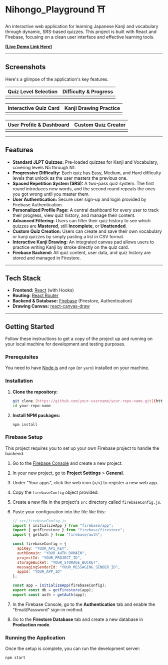 # Nihongo_Playground ⛩️

An interactive web application for learning Japanese Kanji and vocabulary through dynamic, SRS-based quizzes. This project is built with React and Firebase, focusing on a clean user interface and effective learning tools.

**[[Live Demo Link Here](https://shahsudip.github.io/nihongo_playground/#/levels)]**

---
## Screenshots

Here's a glimpse of the application's key features.

| Quiz Level Selection | Difficulty & Progress |
| :---: | :---: |
|  |  |

| Interactive Quiz Card | Kanji Drawing Practice |
| :---: | :---: |
|  |  |

| User Profile & Dashboard | Custom Quiz Creator |
| :---: | :---: |
|  |  |

---
## Features

* **Standard JLPT Quizzes:** Pre-loaded quizzes for Kanji and Vocabulary, covering levels N5 through N1.
* **Progressive Difficulty:** Each quiz has Easy, Medium, and Hard difficulty levels that unlock as the user masters the previous one.
* **Spaced Repetition System (SRS):** A two-pass quiz system. The first round introduces new words, and the second round repeats the ones you got wrong until you master them.
* **User Authentication:** Secure user sign-up and login provided by Firebase Authentication.
* **Personalized Profile Page:** A central dashboard for every user to track their progress, view quiz history, and manage their content.
* **Advanced Filtering:** Users can filter their quiz history to see which quizzes are **Mastered**, still **Incomplete**, or **Unattended**.
* **Custom Quiz Creation:** Users can create and save their own vocabulary or kanji quizzes by simply pasting a list in CSV format.
* **Interactive Kanji Drawing:** An integrated canvas pad allows users to practice writing Kanji by stroke directly on the quiz card.
* **Firebase Backend:** All quiz content, user data, and quiz history are stored and managed in Firestore.

---
## Tech Stack

* **Frontend:** [React](https://reactjs.org/) (with Hooks)
* **Routing:** [React Router](https://reactrouter.com/)
* **Backend & Database:** [Firebase](https://firebase.google.com/) (Firestore, Authentication)
* **Drawing Canvas:** [react-canvas-draw](https://github.com/embiem/react-canvas-draw)

---
## Getting Started

Follow these instructions to get a copy of the project up and running on your local machine for development and testing purposes.

### Prerequisites

You need to have [Node.js](https://nodejs.org/) and `npm` (or `yarn`) installed on your machine.

### Installation

1.  **Clone the repository:**
    ```bash
    git clone [https://github.com/your-username/your-repo-name.git](https://github.com/your-username/your-repo-name.git)
    cd your-repo-name
    ```

2.  **Install NPM packages:**
    ```bash
    npm install
    ```

### Firebase Setup

This project requires you to set up your own Firebase project to handle the backend.

1.  Go to the [Firebase Console](https://console.firebase.google.com/) and create a new project.
2.  In your new project, go to **Project Settings** > **General**.
3.  Under "Your apps", click the web icon (`</>`) to register a new web app.
4.  Copy the `firebaseConfig` object provided.
5.  Create a new file in the project's `src` directory called `firebaseConfig.js`.
6.  Paste your configuration into the file like this:

    ```javascript
    // src/firebaseConfig.js
    import { initializeApp } from "firebase/app";
    import { getFirestore } from "firebase/firestore";
    import { getAuth } from "firebase/auth";

    const firebaseConfig = {
      apiKey: "YOUR_API_KEY",
      authDomain: "YOUR_AUTH_DOMAIN",
      projectId: "YOUR_PROJECT_ID",
      storageBucket: "YOUR_STORAGE_BUCKET",
      messagingSenderId: "YOUR_MESSAGING_SENDER_ID",
      appId: "YOUR_APP_ID"
    };

    const app = initializeApp(firebaseConfig);
    export const db = getFirestore(app);
    export const auth = getAuth(app);
    ```
7.  In the Firebase Console, go to the **Authentication** tab and enable the "Email/Password" sign-in method.
8.  Go to the **Firestore Database** tab and create a new database in **Production mode**.

### Running the Application

Once the setup is complete, you can run the development server:

```bash
npm start